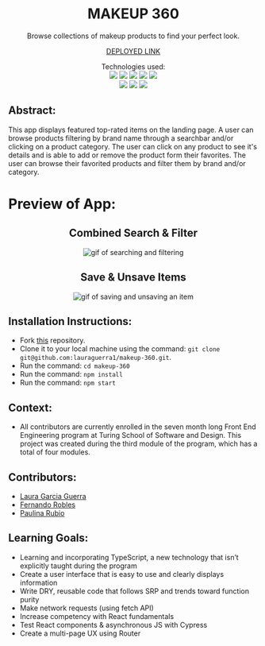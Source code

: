 <div align="center">
<h1> MAKEUP 360 </h1>
Browse collections of makeup products to find your perfect look.

[DEPLOYED LINK](https://makeup-360-2fc69bda168c.herokuapp.com/)

Technologies used:<br>
  <img src="https://img.shields.io/badge/React-20232A?style=for-the-badge&logo=react&logoColor=61DAFB" />
  <img src="https://img.shields.io/badge/CSS3-1572B6?style=for-the-badge&logo=css3&logoColor=white" />
  <img src="https://img.shields.io/badge/HTML5-E34F26?style=for-the-badge&logo=html5&logoColor=white" />
  <img src="https://img.shields.io/badge/Heroku-430098?style=for-the-badge&logo=heroku&logoColor=white" />
  <img src="https://img.shields.io/badge/-cypress-%23E5E5E5?style=for-the-badge&logo=cypress&logoColor=058a5e" />
  <br>
  <img src="https://img.shields.io/badge/TypeScript-007ACC?style=for-the-badge&logo=typescript&logoColor=white" />
  <img src="https://img.shields.io/badge/NPM-%23CB3837.svg?style=for-the-badge&logo=npm&logoColor=white"/>
  <img src="https://img.shields.io/badge/React_Router-CA4245?style=for-the-badge&logo=react-router&logoColor=white"/>
</div>

## Abstract: 
This app displays featured top-rated items on the landing page. A user can browse products filtering by brand name through a searchbar and/or clicking on a product category. The user can click on any product to see it's details and is able to add or remove the product form their favorites. The user can browse their favorited products and filter them by brand and/or category. 

# Preview of App:
 <div align='center'> 
  <h2>Combined Search & Filter </h2>
  <img src="https://user-images.githubusercontent.com/121131581/257073252-13e6f52f-90c5-4965-853b-b5d25af1f909.gif" alt='gif of searching and filtering' />
  <h2>Save & Unsave Items</h2>
  <img src='https://user-images.githubusercontent.com/121131581/257073420-d8306b89-2c1b-4ab1-be7b-e3a8448fa741.gif' alt='gif of saving and unsaving an item'>
 </div>

## Installation Instructions:
- Fork [this](https://github.com/lauraguerra1/makeup-360) repository. 
- Clone it to your local machine using the command: `git clone git@github.com:lauraguerra1/makeup-360.git`.
- Run the command: `cd makeup-360`
- Run the command: `npm install`
- Run the command: `npm start`

## Context:
- All contributors are currently enrolled in the seven month long Front End Engineering program at Turing School of Software and Design. This project was created during the third module of the program, which has a total of four modules. 

## Contributors:
- [Laura Garcia Guerra](https://github.com/lauraguerra1)
- [Fernando Robles](https://github.com/fernandorobles97)
- [Paulina Rubio](https://github.com/paulina-isabel)

## Learning Goals:
- Learning and incorporating TypeScript, a new technology that isn’t explicitly taught during the program
- Create a user interface that is easy to use and clearly displays information
- Write DRY, reusable code that follows SRP and trends toward function purity
- Make network requests (using fetch API)
- Increase competency with React fundamentals
- Test React components & asynchronous JS with Cypress
- Create a multi-page UX using Router